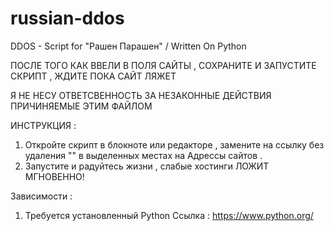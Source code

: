 # russian-ddos
DDOS - Script for "Рашен Парашен" / Written On Python

ПОСЛЕ ТОГО КАК ВВЕЛИ В ПОЛЯ САЙТЫ , СОХРАНИТЕ И ЗАПУСТИТЕ СКРИПТ , ЖДИТЕ ПОКА САЙТ ЛЯЖЕТ 

Я НЕ НЕСУ ОТВЕТСВЕННОСТЬ ЗА НЕЗАКОННЫЕ ДЕЙСТВИЯ ПРИЧИНЯЕМЫЕ ЭТИМ ФАЙЛОМ 

ИНСТРУКЦИЯ : 
 
 1. Откройте скрипт в блокноте или редакторе , замените на ссылку без удаления "" в выделенных местах на Адрессы сайтов . 
 2. Запустите и радуйтесь жизни , слабые хостинги ЛОЖИТ МГНОВЕННО! 

Зависимости :
 
 1. Требуется установленный Python Ссылка : https://www.python.org/
